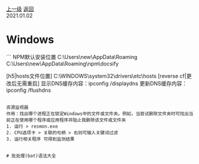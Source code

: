 <div class="extend-header">
    <div class="info">
        <div class="record">
            <a class="back" href="./">上一级</a>
            <a class="back" href="./">返回</a>
        </div>        
        <div class="mini">
            <span>2021.01.02</span>
        </div>
    </div>
    <div class="content"></div>
</div>
<div class="content-header">
<h1>Windows</h1>
</div>
```
NPM默认安装位置 C:\Users\new\AppData\Roaming
C:\Users\new\AppData\Roaming\npm\docsify


[h5|hosts文件位置]
C:\WINDOWS\system32\drivers\etc\hosts
[reverse cf|更改后无需重启]  显示DNS缓存内容：ipconfig /displaydns  更新DNS缓存内容：ipconfig /flushdns
```

资源监视器
作用：找出哪个进程正在锁定Windows中的文件或文件夹。例如，当尝试删除文件夹时可找出当前正在使用哪个程序或应用程序并阻止我删除该文件或文件夹
1. 运行 > resmon.exe
2. CPU选项卡 > 关联的句柄 > 右则可输入关键词过滤
3. 运行相关程序 可得到监测结果


# 批处理(bat)语法大全


